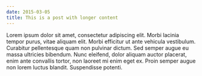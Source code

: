 ```yaml
---
date: 2015-03-05
title: This is a post with longer content
---
```

Lorem ipsum dolor sit amet, consectetur adipiscing elit. Morbi lacinia tempor purus, vitae aliquam elit. Morbi efficitur ut ante vehicula vestibulum. Curabitur pellentesque quam non pulvinar dictum. Sed semper augue eu massa ultricies bibendum. Nunc eleifend, dolor aliquam auctor placerat, enim ante convallis tortor, non laoreet mi enim eget ex. Proin semper augue non lorem luctus blandit. Suspendisse potenti.
